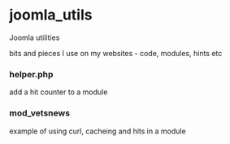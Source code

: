 joomla_utils
============

Joomla utilities

bits and pieces I use on my websites - code, modules, hints etc

### helper.php ###
add a hit counter to a module

### mod_vetsnews ###
example of using curl, cacheing and hits in a module
